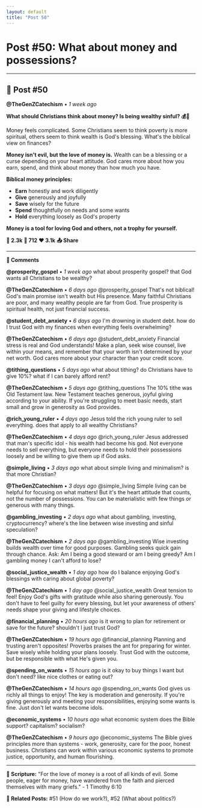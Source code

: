 ```yaml
---
layout: default
title: "Post 50"
---
```

# Post #50: What about money and possessions?

---

## 📱 Post #50

**@TheGenZCatechism** • *1 week ago*

**What should Christians think about money? Is being wealthy sinful? 💰🤔**

Money feels complicated. Some Christians seem to think poverty is more spiritual, others seem to think wealth is God's blessing. What's the biblical view on finances?

**Money isn't evil, but the love of money is.** Wealth can be a blessing or a curse depending on your heart attitude. God cares more about how you earn, spend, and think about money than how much you have.

**Biblical money principles:**
- **Earn** honestly and work diligently
- **Give** generously and joyfully  
- **Save** wisely for the future
- **Spend** thoughtfully on needs and some wants
- **Hold** everything loosely as God's property

**Money is a tool for loving God and others, not a trophy for yourself.**

**💭 2.3k** **🔄 712** **❤️ 3.1k** **📤 Share**

---

**💬 Comments**

**@prosperity_gospel** • *1 week ago*
what about prosperity gospel? that God wants all Christians to be wealthy?

**@TheGenZCatechism** • *6 days ago*
@prosperity_gospel That's not biblical! God's main promise isn't wealth but His presence. Many faithful Christians are poor, and many wealthy people are far from God. True prosperity is spiritual health, not just financial success.

**@student_debt_anxiety** • *6 days ago*
I'm drowning in student debt. how do I trust God with my finances when everything feels overwhelming?

**@TheGenZCatechism** • *6 days ago*
@student_debt_anxiety Financial stress is real and God understands! Make a plan, seek wise counsel, live within your means, and remember that your worth isn't determined by your net worth. God cares more about your character than your credit score.

**@tithing_questions** • *5 days ago*
what about tithing? do Christians have to give 10%? what if I can barely afford rent?

**@TheGenZCatechism** • *5 days ago*
@tithing_questions The 10% tithe was Old Testament law. New Testament teaches generous, joyful giving according to your ability. If you're struggling to meet basic needs, start small and grow in generosity as God provides.

**@rich_young_ruler** • *4 days ago*
Jesus told the rich young ruler to sell everything. does that apply to all wealthy Christians?

**@TheGenZCatechism** • *4 days ago*
@rich_young_ruler Jesus addressed that man's specific idol - his wealth had become his god. Not everyone needs to sell everything, but everyone needs to hold their possessions loosely and be willing to give them up if God asks.

**@simple_living** • *3 days ago*
what about simple living and minimalism? is that more Christian?

**@TheGenZCatechism** • *3 days ago*
@simple_living Simple living can be helpful for focusing on what matters! But it's the heart attitude that counts, not the number of possessions. You can be materialistic with few things or generous with many things.

**@gambling_investing** • *2 days ago*
what about gambling, investing, cryptocurrency? where's the line between wise investing and sinful speculation?

**@TheGenZCatechism** • *2 days ago*
@gambling_investing Wise investing builds wealth over time for good purposes. Gambling seeks quick gain through chance. Ask: Am I being a good steward or am I being greedy? Am I gambling money I can't afford to lose?

**@social_justice_wealth** • *1 day ago*
how do I balance enjoying God's blessings with caring about global poverty?

**@TheGenZCatechism** • *1 day ago*
@social_justice_wealth Great tension to feel! Enjoy God's gifts with gratitude while also sharing generously. You don't have to feel guilty for every blessing, but let your awareness of others' needs shape your giving and lifestyle choices.

**@financial_planning** • *20 hours ago*
is it wrong to plan for retirement or save for the future? shouldn't I just trust God?

**@TheGenZCatechism** • *19 hours ago*
@financial_planning Planning and trusting aren't opposites! Proverbs praises the ant for preparing for winter. Save wisely while holding your plans loosely. Trust God with the outcome, but be responsible with what He's given you.

**@spending_on_wants** • *15 hours ago*
is it okay to buy things I want but don't need? like nice clothes or eating out?

**@TheGenZCatechism** • *14 hours ago*
@spending_on_wants God gives us richly all things to enjoy! The key is moderation and generosity. If you're giving generously and meeting your responsibilities, enjoying some wants is fine. Just don't let wants become idols.

**@economic_systems** • *10 hours ago*
what economic system does the Bible support? capitalism? socialism?

**@TheGenZCatechism** • *9 hours ago*
@economic_systems The Bible gives principles more than systems - work, generosity, care for the poor, honest business. Christians can work within various economic systems to promote justice, opportunity, and human flourishing.

---

**📖 Scripture:** "For the love of money is a root of all kinds of evil. Some people, eager for money, have wandered from the faith and pierced themselves with many griefs." - 1 Timothy 6:10

**🔗 Related Posts:** #51 (How do we work?), #52 (What about politics?) 
